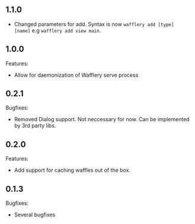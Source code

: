 ## 1.1.0

  - Changed parameters for add. Syntax is now `wafflery add [type] [name]` e.g `wafflery add view main`.

## 1.0.0
Features:

  - Allow for daemonization of Wafflery serve process

## 0.2.1
Bugfixes:

  - Removed Dialog support. Not neccessary for now. Can be implemented by 3rd party libs.

## 0.2.0
Features:

  - Add support for caching waffles out of the box.

## 0.1.3
Bugfixes:

  - Several bugfixes